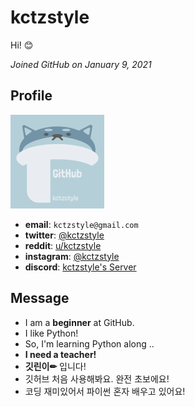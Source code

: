 # kctzstyle
Hi! 😊

_Joined GitHub on January 9, 2021_

## Profile
![Avatar](images/Avatar.png)
- **email**: `kctzstyle@gmail.com`
- **twitter**: [@kctzstyle](https://twitter.com/kctzstyle)
- **reddit**: [u/kctzstyle](https://www.reddit.com/user/kctzstyle)
- **instagram**: [@kctzstyle](https://www.instagram.com/kctzstyle)
- **discord**: [kctzstyle's Server](https://discord.gg/dfuEKfh9hS)

## Message
- I am a **beginner** at GitHub.
- I like Python!
- So, I'm learning Python along ..
- **I need a teacher!**
- **깃린이✏** 입니다!
- 깃허브 처음 사용해봐요. 완전 초보에요!
- 코딩 재미있어서 파이썬 혼자 배우고 있어요!
